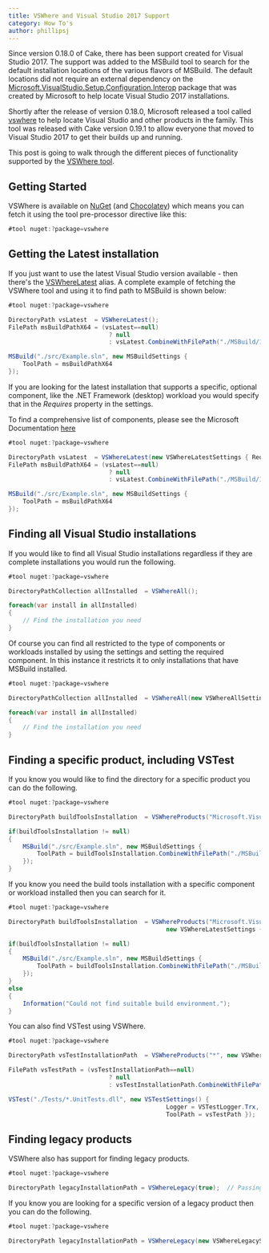```yaml
---
title: VSWhere and Visual Studio 2017 Support
category: How To's
author: phillipsj
---
```


Since version 0.18.0 of Cake, there has been support created for Visual Studio 2017. The support was added to the MSBuild tool to search for the default installation locations of the various flavors of MSBuild. The default locations did not require an external dependency on the [Microsoft.VisualStudio.Setup.Configuration.Interop](https://www.nuget.org/packages/Microsoft.VisualStudio.Setup.Configuration.Interop/) package that was created by Microsoft to help locate Visual Studio 2017 installations.

Shortly after the release of version 0.18.0, Microsoft released a tool called [vswhere](https://github.com/Microsoft/vswhere) to help locate Visual Studio and other products in the family. This tool was released with Cake version 0.19.1 to allow everyone that moved to Visual Studio 2017 to get their builds up and running.

This post is going to walk through the different pieces of functionality supported by the [VSWhere tool](https://cakebuild.net/dsl/vswhere/).

<!--excerpt-->

## Getting Started

VSWhere is available on [NuGet](https://www.nuget.org/packages/vswhere/) (and [Chocolatey](https://chocolatey.org/packages/vswhere)) which means you can fetch it using the tool pre-processor directive like this:

```csharp
#tool nuget:?package=vswhere
```

## Getting the **Latest** installation

If you just want to use the latest Visual Studio version available - then there's the [VSWhereLatest](https://cakebuild.net/api/Cake.Common.Tools.VSWhere/VSWhereAliases/59EB3043) alias. A complete example of fetching the VSWhere tool and using it to find path to MSBuild is shown below:

```csharp
#tool nuget:?package=vswhere

DirectoryPath vsLatest  = VSWhereLatest();
FilePath msBuildPathX64 = (vsLatest==null)
                            ? null
                            : vsLatest.CombineWithFilePath("./MSBuild/15.0/Bin/amd64/MSBuild.exe");

MSBuild("./src/Example.sln", new MSBuildSettings {
    ToolPath = msBuildPathX64
});

```

If you are looking for the latest installation that supports a specific, optional component, like the .NET Framework (desktop) workload you would specify that in the *Requires* property in the settings.

To find a comprehensive list of components, please see the Microsoft Documentation [here](https://docs.microsoft.com/en-us/visualstudio/install/workload-and-component-ids)

```csharp
#tool nuget:?package=vswhere

DirectoryPath vsLatest  = VSWhereLatest(new VSWhereLatestSettings { Requires = "Microsoft.VisualStudio.Workload.ManagedDesktop"});
FilePath msBuildPathX64 = (vsLatest==null)
                            ? null
                            : vsLatest.CombineWithFilePath("./MSBuild/15.0/Bin/amd64/MSBuild.exe");

MSBuild("./src/Example.sln", new MSBuildSettings {
    ToolPath = msBuildPathX64
});

```

## Finding all Visual Studio installations

If you would like to find all Visual Studio installations regardless if they are complete installations you would run the following.

```csharp
#tool nuget:?package=vswhere

DirectoryPathCollection allInstalled  = VSWhereAll();

foreach(var install in allInstalled)
{
    // Find the installation you need
}
```

Of course you can find all restricted to the type of components or workloads installed by using the settings and setting the required component. In this instance it restricts it to only installations that have MSBuild installed.

```csharp
#tool nuget:?package=vswhere

DirectoryPathCollection allInstalled  = VSWhereAll(new VSWhereAllSettings { Requires = "Microsoft.Component.MSBuild" });

foreach(var install in allInstalled)
{
    // Find the installation you need
}
```

## Finding a specific product, including VSTest

If you know you would like to find the directory for a specific product you can do the following.

```csharp
#tool nuget:?package=vswhere

DirectoryPath buildToolsInstallation  = VSWhereProducts("Microsoft.VisualStudio.Product.BuildTools").FirstOrDefault();

if(buildToolsInstallation != null)
{
    MSBuild("./src/Example.sln", new MSBuildSettings {
        ToolPath = buildToolsInstallation.CombineWithFilePath("./MSBuild/15.0/Bin/amd64/MSBuild.exe")
    });
}

```

If you know you need the build tools installation with a specific component or workload installed then you can search for it.

```csharp
#tool nuget:?package=vswhere

DirectoryPath buildToolsInstallation  = VSWhereProducts("Microsoft.VisualStudio.Product.BuildTools",
                                            new VSWhereLatestSettings { Requires = "Microsoft.VisualStudio.Workload.ManagedDesktop"}).FirstOrDefault();

if(buildToolsInstallation != null)
{
    MSBuild("./src/Example.sln", new MSBuildSettings {
        ToolPath = buildToolsInstallation.CombineWithFilePath("./MSBuild/15.0/Bin/amd64/MSBuild.exe")
    });
}
else
{
    Information("Could not find suitable build environment.");
}

```

You can also find VSTest using VSWhere.

```csharp
#tool nuget:?package=vswhere

DirectoryPath vsTestInstallationPath  = VSWhereProducts("*", new VSWhereLatestSettings { Requires = "Microsoft.VisualStudio.PackageGroup.TestTools.Core"}).FirstOrDefault();

FilePath vsTestPath = (vsTestInstallationPath==null)
                            ? null
                            : vsTestInstallationPath.CombineWithFilePath("./Common7/IDE/CommonExtensions/Microsoft/TestWindow/vstest.console.exe");

VSTest("./Tests/*.UnitTests.dll", new VSTestSettings() {
                                            Logger = VSTestLogger.Trx,
                                            ToolPath = vsTestPath });
```

## Finding legacy products

VSWhere also has support for finding legacy products.

```csharp
#tool nuget:?package=vswhere

DirectoryPath legacyInstallationPath = VSWhereLegacy(true);  // Passing true gets the latest version.

```

If you know you are looking for a specific version of a legacy product then you can do the following.

```csharp
#tool nuget:?package=vswhere

DirectoryPath legacyInstallationPath = VSWhereLegacy(new VSWhereLegacySettings { Version = "10.0"}).FirstOrDefault();

```
